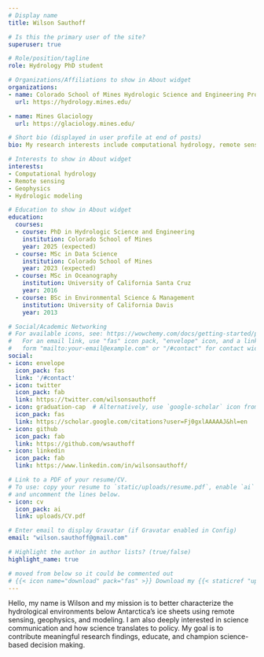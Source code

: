 ```yaml
---
# Display name
title: Wilson Sauthoff

# Is this the primary user of the site?
superuser: true

# Role/position/tagline
role: Hydrology PhD student

# Organizations/Affiliations to show in About widget
organizations:
- name: Colorado School of Mines Hydrologic Science and Engineering Program
  url: https://hydrology.mines.edu/

- name: Mines Glaciology
  url: https://glaciology.mines.edu/

# Short bio (displayed in user profile at end of posts)
bio: My research interests include computational hydrology, remote sensing, geophysics, and hydrologic modeling

# Interests to show in About widget
interests:
- Computational hydrology
- Remote sensing
- Geophysics
- Hydrologic modeling

# Education to show in About widget
education:
  courses:
  - course: PhD in Hydrologic Science and Engineering
    institution: Colorado School of Mines
    year: 2025 (expected)
  - course: MSc in Data Science
    institution: Colorado School of Mines
    year: 2023 (expected)
  - course: MSc in Oceanography
    institution: University of California Santa Cruz
    year: 2016
  - course: BSc in Environmental Science & Management
    institution: University of California Davis
    year: 2013

# Social/Academic Networking
# For available icons, see: https://wowchemy.com/docs/getting-started/page-builder/#icons
#   For an email link, use "fas" icon pack, "envelope" icon, and a link in the
#   form "mailto:your-email@example.com" or "/#contact" for contact widget.
social:
- icon: envelope
  icon_pack: fas
  link: '/#contact'
- icon: twitter
  icon_pack: fab
  link: https://twitter.com/wilsonsauthoff
- icon: graduation-cap  # Alternatively, use `google-scholar` icon from `ai` icon pack
  icon_pack: fas
  link: https://scholar.google.com/citations?user=Fj0gxlAAAAAJ&hl=en
- icon: github
  icon_pack: fab
  link: https://github.com/wsauthoff
- icon: linkedin
  icon_pack: fab
  link: https://www.linkedin.com/in/wilsonsauthoff/

# Link to a PDF of your resume/CV.
# To use: copy your resume to `static/uploads/resume.pdf`, enable `ai` icons in `params.toml`, 
# and uncomment the lines below.
- icon: cv
  icon_pack: ai
  link: uploads/CV.pdf

# Enter email to display Gravatar (if Gravatar enabled in Config)
email: "wilson.sauthoff@gmail.com"

# Highlight the author in author lists? (true/false)
highlight_name: true

# moved from below so it could be commented out
# {{< icon name="download" pack="fas" >}} Download my {{< staticref "uploads/resume.pdf" "newtab" >}}CV{{< /staticref >}}.
---
```


Hello, my name is Wilson and my mission is to better characterize the hydrological environments below Antarctica’s ice sheets using remote sensing, geophysics, and modeling. I am also deeply interested in science communication and how science translates to policy. My goal is to contribute meaningful research findings, educate, and champion science-based decision making.